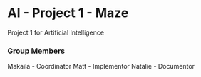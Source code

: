 # AI - Project 1 - Maze
Project 1 for Artificial Intelligence

### Group Members
Makaila - Coordinator
Matt - Implementor
Natalie - Documentor